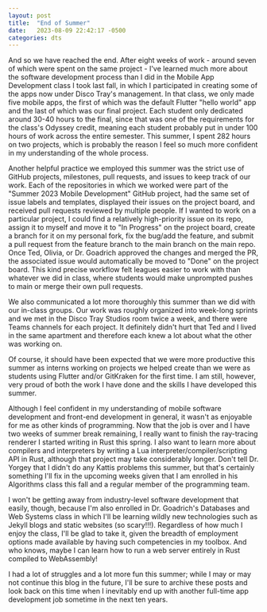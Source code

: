 ```yaml
---
layout: post
title:  "End of Summer"
date:   2023-08-09 22:42:17 -0500
categories: dts
---
```

And so we have reached the end. After eight weeks of work - around seven of which were spent on the same project - I've learned much more about the software development process than I did in the Mobile App Development class I took last fall, in which I participated in creating some of the apps now under Disco Tray's management. In that class, we only made five mobile apps, the first of which was the default Flutter "hello world" app and the last of which was our final project. Each student only dedicated around 30-40 hours to the final, since that was one of the requirements for the class's Odyssey credit, meaning each student probably put in under 100 hours of work across the entire semester. This summer, I spent 282 hours on two projects, which is probably the reason I feel so much more confident in my understanding of the whole process.

Another helpful practice we employed this summer was the strict use of GitHub projects, milestones, pull requests, and issues to keep track of our work. Each of the repositories in which we worked were part of the "Summer 2023 Mobile Development" GitHub project, had the same set of issue labels and templates, displayed their issues on the project board, and received pull requests reviewed by multiple people. If I wanted to work on a particular project, I could find a relatively high-priority issue on its repo, assign it to myself and move it to "In Progress" on the project board, create a branch for it on my personal fork, fix the bug/add the feature, and submit a pull request from the feature branch to the main branch on the main repo. Once Ted, Olivia, or Dr. Goadrich approved the changes and merged the PR, the associated issue would automatically be moved to "Done" on the project board. This kind precise workflow felt leagues easier to work with than whatever we did in class, where students would make unprompted pushes to main or merge their own pull requests.

We also communicated a lot more thoroughly this summer than we did with our in-class groups. Our work was roughly organized into week-long sprints and we met in the Disco Tray Studios room twice a week, and there were Teams channels for each project. It definitely didn't hurt that Ted and I lived in the same apartment and therefore each knew a lot about what the other was working on.

Of course, it should have been expected that we were more productive this summer as interns working on projects we helped create than we were as students using Flutter and/or GitKraken for the first time. I am still, however, very proud of both the work I have done and the skills I have developed this summer.

Although I feel confident in my understanding of mobile software development and front-end development in general, it wasn't as enjoyable for me as other kinds of programming. Now that the job is over and I have two weeks of summer break remaining, I really want to finish the ray-tracing renderer I started writing in Rust this spring. I also want to learn more about compilers and interpreters by writing a Lua interpreter/compiler/scripting API in Rust, although that project may take considerably longer. Don't tell Dr. Yorgey that I didn't do any Kattis problems this summer, but that's certainly something I'll fix in the upcoming weeks given that I am enrolled in his Algorithms class this fall and a regular member of the programming team.

I won't be getting away from industry-level software development that easily, though, because I'm also enrolled in Dr. Goadrich's Databases and Web Systems class in which I'll be learning wildly new technologies such as Jekyll blogs and static websites (so scary!!!). Regardless of how much I enjoy the class, I'll be glad to take it, given the breadth of employment options made available by having such competencies in my toolbox. And who knows, maybe I can learn how to run a web server entirely in Rust compiled to WebAssembly!

I had a lot of struggles and a lot more fun this summer; while I may or may not continue this blog in the future, I'll be sure to archive these posts and look back on this time when I inevitably end up with another full-time app development job sometime in the next ten years.
